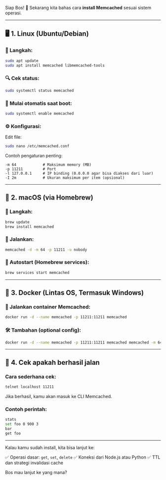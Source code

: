Siap Bos! 💪 Sekarang kita bahas cara **install Memcached** sesuai sistem operasi.

---

## 🖥️ **1. Linux (Ubuntu/Debian)**

### 🔧 Langkah:

```bash
sudo apt update
sudo apt install memcached libmemcached-tools
```

### 🔍 Cek status:

```bash
sudo systemctl status memcached
```

### 🚀 Mulai otomatis saat boot:

```bash
sudo systemctl enable memcached
```

### ⚙️ Konfigurasi:

Edit file:

```bash
sudo nano /etc/memcached.conf
```

Contoh pengaturan penting:

```
-m 64            # Maksimum memory (MB)
-p 11211         # Port
-l 127.0.0.1     # IP binding (0.0.0.0 agar bisa diakses dari luar)
-I 2m            # Ukuran maksimum per item (opsional)
```

---

## 🍎 **2. macOS (via Homebrew)**

### 🔧 Langkah:

```bash
brew update
brew install memcached
```

### 🔁 Jalankan:

```bash
memcached -d -m 64 -p 11211 -u nobody
```

### 📌 Autostart (Homebrew services):

```bash
brew services start memcached
```

---

## 🐳 **3. Docker (Lintas OS, Termasuk Windows)**

### 🔧 Jalankan container Memcached:

```bash
docker run -d --name memcached -p 11211:11211 memcached
```

### 🛠️ Tambahan (optional config):

```bash
docker run -d --name memcached -p 11211:11211 memcached memcached -m 64 -I 2m
```

---

## 🧪 **4. Cek apakah berhasil jalan**

### Cara sederhana cek:

```bash
telnet localhost 11211
```

Jika berhasil, kamu akan masuk ke CLI Memcached.

### Contoh perintah:

```bash
stats
set foo 0 900 3
bar
get foo
```

---

Kalau kamu sudah install, kita bisa lanjut ke:

✅ Operasi dasar: `get`, `set`, `delete`
✅ Koneksi dari Node.js atau Python
✅ TTL dan strategi invalidasi cache

Bos mau lanjut ke yang mana?
